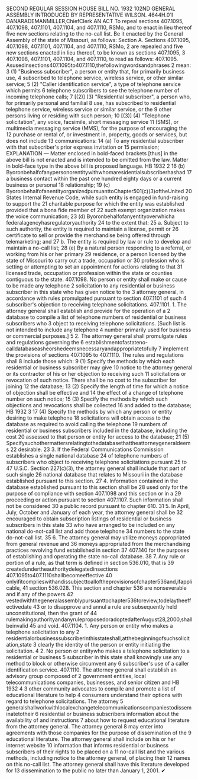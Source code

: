 SECOND REGULAR SESSION
HOUSE BILL NO. 1932
102ND GENERAL ASSEMBLY
INTRODUCED BY REPRESENTATIVE WILSON.
4644H.01I DANARADEMANMILLER,ChiefClerk
AN ACT
To repeal sections 407.1095, 407.1098, 407.1101, 407.1104, and 407.1110, RSMo, and to
enact in lieu thereof five new sections relating to the no-call list.
Be it enacted by the General Assembly of the state of Missouri, as follows:
Section A. Sections 407.1095, 407.1098, 407.1101, 407.1104, and 407.1110, RSMo,
2 are repealed and five new sections enacted in lieu thereof, to be known as sections 407.1095,
3 407.1098, 407.1101, 407.1104, and 407.1110, to read as follows:
407.1095. Asusedinsections407.1095to407.1110,thefollowingwordsandphrases
2 mean:
3 (1) "Business subscriber", a person or entity that, for primarily business use,
4 subscribed to telephone service, wireless service, or other similar service;
5 (2) "Caller identification service", a type of telephone service which permits
6 telephone subscribers to see the telephone number of incoming telephone calls;
7 [(2)] (3) "Residential subscriber", a person who, for primarily personal and familial
8 use, has subscribed to residential telephone service, wireless service or similar service, or the
9 other persons living or residing with such person;
10 [(3)] (4) "Telephone solicitation", any voice, facsimile, short messaging service
11 (SMS), or multimedia messaging service (MMS), for the purpose of encouraging the
12 purchase or rental of, or investment in, property, goods or services, but does not include
13 communications:
14 (a) To any residential subscriber with that subscriber's prior express invitation or
15 permission;
EXPLANATION — Matter enclosed in bold-faced brackets [thus] in the above bill is not enacted and is
intended to be omitted from the law. Matter in bold-face type in the above bill is proposed language.
HB 1932 2
16 (b) Byoronbehalfofanypersonorentitywithwhomaresidentialsubscriberhashad
17 a business contact within the past one hundred eighty days or a current business or personal
18 relationship;
19 (c) ByoronbehalfofanentityorganizedpursuanttoChapter501(c)(3)oftheUnited
20 States Internal Revenue Code, while such entity is engaged in fund-raising to support the
21 charitable purpose for which the entity was established provided that a bona fide member of
22 such exempt organization makes the voice communication;
23 (d) Byoronbehalfofanyentityoverwhicha federalagencyhasregulatoryauthority
24 to the extent that:
25 a. Subject to such authority, the entity is required to maintain a license, permit or
26 certificate to sell or provide the merchandise being offered through telemarketing; and
27 b. The entity is required by law or rule to develop and maintain a no-call list;
28 (e) By a natural person responding to a referral, or working from his or her primary
29 residence, or a person licensed by the state of Missouri to carry out a trade, occupation or
30 profession who is setting or attempting to set an appointment for actions relating to that
31 licensed trade, occupation or profession within the state or counties contiguous to the state.
407.1098. No person or entity shall make or cause to be made any telephone
2 solicitation to any residential or business subscriber in this state who has given notice to the
3 attorney general, in accordance with rules promulgated pursuant to section 407.1101 of such
4 subscriber's objection to receiving telephone solicitations.
407.1101. 1. The attorney general shall establish and provide for the operation of a
2 database to compile a list of telephone numbers of residential or business subscribers who
3 object to receiving telephone solicitations. [Such list is not intended to include any telephone
4 number primarily used for business or commercial purposes.]
5 2. The attorney general shall promulgate rules and regulations governing the
6 establishmentofastateno-calldatabaseasheorshedeemsnecessaryandappropriatetofully
7 implement the provisions of sections 407.1095 to 407.1110. The rules and regulations shall
8 include those which:
9 (1) Specify the methods by which each residential or business subscriber may give
10 notice to the attorney general or its contractor of his or her objection to receiving such
11 solicitations or revocation of such notice. There shall be no cost to the subscriber for joining
12 the database;
13 (2) Specify the length of time for which a notice of objection shall be effective and
14 the effect of a change of telephone number on such notice;
15 (3) Specify the methods by which such objections and revocations shall be collected
16 and added to the database;
HB 1932 3
17 (4) Specify the methods by which any person or entity desiring to make telephone
18 solicitations will obtain access to the database as required to avoid calling the telephone
19 numbers of residential or business subscribers included in the database, including the cost
20 assessed to that person or entity for access to the database;
21 (5) Specifysuchothermattersrelatingtothedatabasethattheattorneygeneraldeems
22 desirable.
23 3. If the Federal Communications Commission establishes a single national database
24 of telephone numbers of subscribers who object to receiving telephone solicitations pursuant
25 to 47 U.S.C. Section 227(c)(3), the attorney general shall include that part of such single
26 national database that relates to Missouri in the database established pursuant to this section.
27 4. Information contained in the database established pursuant to this section shall be
28 used only for the purpose of compliance with section 407.1098 and this section or in a
29 proceeding or action pursuant to section 407.1107. Such information shall not be considered
30 a public record pursuant to chapter 610.
31 5. In April, July, October and January of each year, the attorney general shall be
32 encouraged to obtain subscription listings of residential or business subscribers in this state
33 who have arranged to be included on any national do-not-call list and add those telephone
34 numbers to the state do-not-call list.
35 6. The attorney general may utilize moneys appropriated from general revenue and
36 moneys appropriated from the merchandising practices revolving fund established in section
37 407.140 for the purposes of establishing and operating the state no-call database.
38 7. Any rule or portion of a rule, as that term is defined in section 536.010, that is
39 createdundertheauthoritydelegatedinsections 407.1095to407.1110shallbecomeeffective
40 onlyifitcomplieswithandissubjecttoalloftheprovisionsofchapter536and,ifapplicable,
41 section 536.028. This section and chapter 536 are nonseverable and if any of the powers
42 vestedwiththegeneralassemblypursuanttochapter536toreview,todelaytheeffectivedate
43 or to disapprove and annul a rule are subsequently held unconstitutional, then the grant of
44 rulemakingauthorityandanyruleproposedoradoptedafterAugust28,2000,shallbeinvalid
45 and void.
407.1104. 1. Any person or entity who makes a telephone solicitation to any
2 residentialorbusinesssubscriberinthisstateshall,atthebeginningofsuchsolicitation,state
3 clearly the identity of the person or entity initiating the solicitation.
4 2. No person or entitywho makes a telephone solicitation to a residential or business
5 subscriber in this state shall knowingly use any method to block or otherwise circumvent any
6 subscriber's use of a caller identification service.
407.1110. The attorney general shall establish an advisory group composed of
2 government entities, local telecommunications companies, businesses, and senior citizen and
HB 1932 4
3 other community advocates to compile and promote a list of educational literature to help
4 consumers understand their options with regard to telephone solicitations. The attorney
5 generalshallworkwithlocalexchangetelecommunicationscompaniestodisseminatetotheir
6 residential or business subscribers information about the availability of and instructions
7 about how to request educational literature from the attorney general. The attorney general
8 may enter into agreements with those companies for the purpose of dissemination of the
9 educational literature. The attorney general shall include on his or her internet website
10 information that informs residential or business subscribers of their rights to be placed on a
11 no-call list and the various methods, including notice to the attorney general, of placing their
12 names on this no-call list. The attorney general shall have this literature developed for
13 dissemination to the public no later than January 1, 2001.
✔